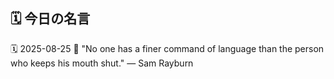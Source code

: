 ## 🗓️ 今日の名言

<!--START_SECTION:quote-->
🗓️ 2025-08-25
💬 "No one has a finer command of language than the person who keeps his mouth shut." — Sam Rayburn
<!--END_SECTION:quote-->
